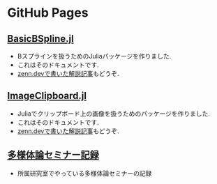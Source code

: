 # GitHub Pages
## [BasicBSpline.jl](https://hyrodium.github.io/BasicBSpline.jl/dev/)
- Bスプラインを扱うためのJuliaパッケージを作りました.
- これはそのドキュメントです.
- [zenn.devで書いた解説記事](https://zenn.dev/hyrodium/articles/5fb08f98d4a918)もどうぞ.

## [ImageClipboard.jl](https://hyrodium.github.io/ImageClipboard.jl/dev/)
- Juliaでクリップボード上の画像を扱うためのパッケージを作りました.
- これはそのドキュメントです.
- [zenn.devで書いた解説記事](https://zenn.dev/hyrodium/articles/764a2462933259)もどうぞ.

## [多様体論セミナー記録](https://hyrodium.github.io/manifold-seminar/)
- 所属研究室でやっている多様体論セミナーの記録
